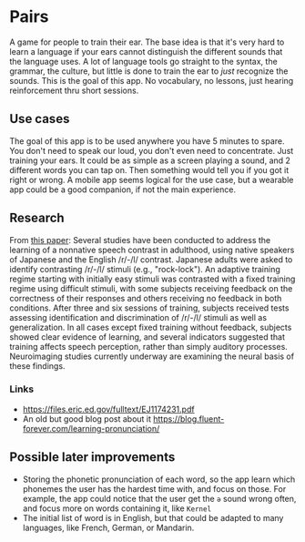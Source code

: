 # Pairs
A game for people to train their ear.
The base idea is that it's very hard to learn a language if your ears cannot distinguish the different sounds that the language uses. A lot of language tools go straight to the syntax, the grammar, the culture, but little is done to train the ear to *just* recognize the sounds. This is the goal of this app. No vocabulary, no lessons, just hearing reinforcement thru short sessions.

## Use cases
The goal of this app is to be used anywhere you have 5 minutes to spare. You don't need to speak our loud, you don't even need to concentrate. Just training your ears. It could be as simple as a screen playing a sound, and 2 different words you can tap on. Then something would tell you if you got it right or wrong.
A mobile app seems logical for the use case, but a wearable app could be a good companion, if not the main experience.

## Research
From [this paper](https://www.semanticscholar.org/paper/Teaching-the-%2Fr%2F%E2%80%93%2Fl%2F-discrimination-to-Japanese-and-McClelland-Fiez/072ff0f0262f092809945f65fd686191a02345cf?p2df):
Several studies have been conducted to address the learning of a nonnative speech contrast in adulthood, using native speakers of Japanese and the English /r/-/l/ contrast. Japanese adults were asked to identify contrasting /r/-/l/ stimuli (e.g., "rock-lock"). An adaptive training regime starting with initially easy stimuli was contrasted with a fixed training regime using difficult stimuli, with some subjects receiving feedback on the correctness of their responses and others receiving no feedback in both conditions. After three and six sessions of training, subjects received tests assessing identification and discrimination of /r/-/l/ stimuli as well as generalization. In all cases except fixed training without feedback, subjects showed clear evidence of learning, and several indicators suggested that training affects speech perception, rather than simply auditory processes. Neuroimaging studies currently underway are examining the neural basis of these findings.

### Links
- https://files.eric.ed.gov/fulltext/EJ1174231.pdf
- An old but good blog post about it https://blog.fluent-forever.com/learning-pronunciation/

## Possible later improvements
- Storing the phonetic pronunciation of each word, so the app learn which phonemes the user has the hardest time with, and focus on those. For example, the app could notice that the user get the `ə` sound wrong often, and focus more on words containing it, like `Kernel`
- The initial list of word is in English, but that could be adapted to many languages, like French, German, or Mandarin.

